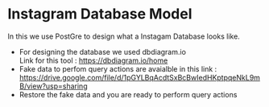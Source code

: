 # Instagram Database Model
In this we use PostGre to design what a Instagam Database looks like.
* For designing the database we used dbdiagram.io\
Link for this tool : https://dbdiagram.io/home
* Fake data to perfom query actions are avaialble in this link : https://drive.google.com/file/d/1pGYLBqAcdtSxBcBwIedHKptpqeNkL9mB/view?usp=sharing
* Restore the fake data and you are ready to perform query actions 
